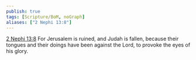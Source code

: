```yaml
---
publish: true
tags: [Scripture/BoM, noGraph]
aliases: ["2 Nephi 13:8"]
---
```

[2 Nephi 13:8](https://churchofjesuschrist.org/study/scriptures/bofm/2-ne/13?lang=eng&id=p8#p8) For Jerusalem is ruined, and Judah is fallen, because their tongues and their doings have been against the Lord, to provoke the eyes of his glory.
